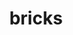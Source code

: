 ---
title: "bricks"
layout: cache
categories: [package, v0.19]
meta: {"versions": ["r0.1"], "compilers": ["gcc@=11.1.0", "oneapi@=2022.1.0"], "oss": ["ubuntu20.04"], "platforms": ["linux"], "targets": ["x86_64"], "stacks": ["e4s", "e4s-oneapi"], "num_specs": 3, "num_specs_by_stack": {"e4s": 2, "e4s-oneapi": 1}}
spec_details: [{"hash": "zeypa3cjavkrcx3kzfqqyglnbj5hlbjl", "compiler": "gcc@=11.1.0", "versions": ["r0.1"], "os": "ubuntu20.04", "platform": "linux", "target": "x86_64", "variants": ["build_system=cmake", "build_type=RelWithDebInfo", "+cuda", "~ipo"], "stacks": ["e4s"], "size": "-", "tarball": "https://binaries.spack.io/releases/v0.19/build_cache/linux-ubuntu20.04-x86_64/gcc-11.1.0/bricks-r0.1/linux-ubuntu20.04-x86_64-gcc-11.1.0-bricks-r0.1-zeypa3cjavkrcx3kzfqqyglnbj5hlbjl.spack"}, {"hash": "eb5wxv7fkjhppwivydlu6tb5n2p3ndqk", "compiler": "gcc@=11.1.0", "versions": ["r0.1"], "os": "ubuntu20.04", "platform": "linux", "target": "x86_64", "variants": ["build_system=cmake", "build_type=RelWithDebInfo", "~cuda", "~ipo"], "stacks": ["e4s"], "size": "-", "tarball": "https://binaries.spack.io/releases/v0.19/build_cache/linux-ubuntu20.04-x86_64/gcc-11.1.0/bricks-r0.1/linux-ubuntu20.04-x86_64-gcc-11.1.0-bricks-r0.1-eb5wxv7fkjhppwivydlu6tb5n2p3ndqk.spack"}, {"hash": "k7n6hmtwohsg54em37g2g5pydwblml7c", "compiler": "oneapi@=2022.1.0", "versions": ["r0.1"], "os": "ubuntu20.04", "platform": "linux", "target": "x86_64", "variants": ["build_system=cmake", "build_type=RelWithDebInfo", "~cuda", "~ipo"], "stacks": ["e4s-oneapi"], "size": "-", "tarball": "https://binaries.spack.io/releases/v0.19/build_cache/linux-ubuntu20.04-x86_64/oneapi-2022.1.0/bricks-r0.1/linux-ubuntu20.04-x86_64-oneapi-2022.1.0-bricks-r0.1-k7n6hmtwohsg54em37g2g5pydwblml7c.spack"}]
---